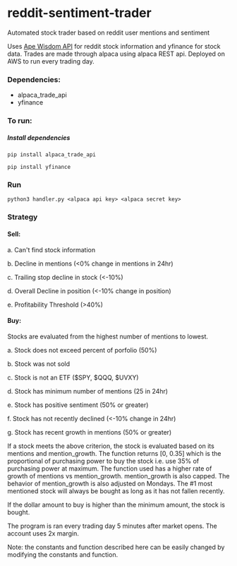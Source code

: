 # reddit-sentiment-trader
Automated stock trader based on reddit user mentions and sentiment

Uses [Ape Wisdom API](https://apewisdom.io/) for reddit stock information and yfinance for stock data.
Trades are made through alpaca using alpaca REST api. Deployed on AWS to run every trading day.

### Dependencies:
* alpaca_trade_api 
* yfinance


 
### To run:

##### Install dependencies
`pip install alpaca_trade_api`

`pip install yfinance`



### Run
`python3 handler.py <alpaca api key> <alpaca secret key>`



### Strategy


#### Sell:

a. Can't find stock information

b. Decline in mentions (<0% change in mentions in 24hr)

c. Trailing stop decline in stock (<-10%)

d. Overall Decline in position (<-10% change in position)

e. Profitability Threshold (>40%)


#### Buy:

Stocks are evaluated from the highest number of mentions to lowest.

a. Stock does not exceed percent of porfolio (50%)

b. Stock was not sold

c. Stock is not an ETF ($SPY, $QQQ, $UVXY)

d. Stock has minimum number of mentions (25 in 24hr)

e. Stock has positive sentiment (50% or greater)

f. Stock has not recently declined (<-10% change in 24hr)

g. Stock has recent growth in mentions (50% or greater)


If a stock meets the above criterion, the stock is evaluated based on its mentions and mention_growth. The function returns [0, 0.35] which is the proportional of purchasing power to buy the stock i.e. use 35% of purchasing power at maximum. The function used has a higher rate of growth of mentions vs mention_growth. mention_growth is also capped. The behavior of mention_growth is also adjusted on Mondays. The #1 most mentioned stock will always be bought as long as it has not fallen recently. 

If the dollar amount to buy is higher than the minimum amount, the stock is bought.

The program is ran every trading day 5 minutes after market opens. The account uses 2x margin. 

Note: the constants and function described here can be easily changed by modifying the constants and function.
